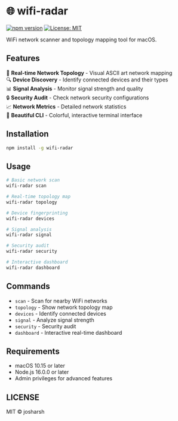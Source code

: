# 🌐 wifi-radar

[![npm version](https://img.shields.io/npm/v/wifi-radar.svg)](https://www.npmjs.com/package/wifi-radar)
[![License: MIT](https://img.shields.io/badge/License-MIT-yellow.svg)](https://opensource.org/licenses/MIT)

WiFi network scanner and topology mapping tool for macOS.

## Features

🎯 **Real-time Network Topology** - Visual ASCII art network mapping  
🔍 **Device Discovery** - Identify connected devices and their types  
📊 **Signal Analysis** - Monitor signal strength and quality  
🔒 **Security Audit** - Check network security configurations  
📈 **Network Metrics** - Detailed network statistics  
🎨 **Beautiful CLI** - Colorful, interactive terminal interface  

## Installation

```bash
npm install -g wifi-radar
```

## Usage

```bash
# Basic network scan
wifi-radar scan

# Real-time topology map
wifi-radar topology

# Device fingerprinting
wifi-radar devices

# Signal analysis
wifi-radar signal

# Security audit
wifi-radar security

# Interactive dashboard
wifi-radar dashboard
```

## Commands

- `scan` - Scan for nearby WiFi networks
- `topology` - Show network topology map
- `devices` - Identify connected devices
- `signal` - Analyze signal strength
- `security` - Security audit
- `dashboard` - Interactive real-time dashboard

## Requirements

- macOS 10.15 or later
- Node.js 16.0.0 or later
- Admin privileges for advanced features

## LICENSE

MIT © josharsh